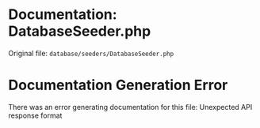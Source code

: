 # Documentation: DatabaseSeeder.php

Original file: `database/seeders/DatabaseSeeder.php`

# Documentation Generation Error

There was an error generating documentation for this file: Unexpected API response format